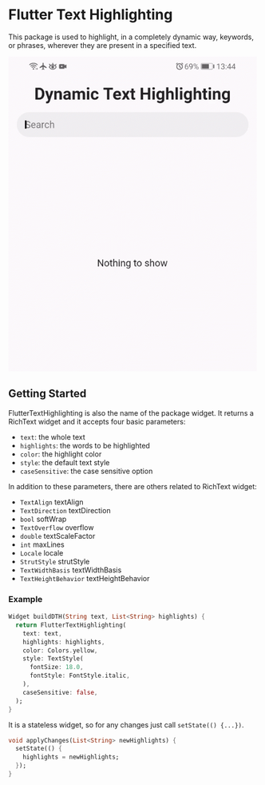 # Flutter Text Highlighting

This package is used to highlight, in a completely dynamic way, 
keywords, or phrases, wherever they are present in a specified text.

![demo](assets/demo.gif)

## Getting Started

FlutterTextHighlighting is also the name of the package widget. 
It returns a RichText widget and it accepts four basic parameters:

* `text`: the whole text
* `highlights`: the words to be highlighted
* `color`: the highlight color
* `style`: the default text style
* `caseSensitive`: the case sensitive option

In addition to these parameters, there are others related to
RichText widget:

* `TextAlign` textAlign
* `TextDirection` textDirection
* `bool` softWrap
* `TextOverflow` overflow
* `double` textScaleFactor
* `int` maxLines
* `Locale` locale
* `StrutStyle` strutStyle
* `TextWidthBasis` textWidthBasis
* `TextHeightBehavior` textHeightBehavior

### Example

```dart
Widget buildDTH(String text, List<String> highlights) {
  return FlutterTextHighlighting(
    text: text,
    highlights: highlights,
    color: Colors.yellow,
    style: TextStyle(
      fontSize: 18.0,
      fontStyle: FontStyle.italic,
    ),
    caseSensitive: false,
  );
}
```

It is a stateless widget, so for any changes
just call `setState(() {...})`.

```dart
void applyChanges(List<String> newHighlights) {
  setState(() {
    highlights = newHighlights;
  });
}
```
